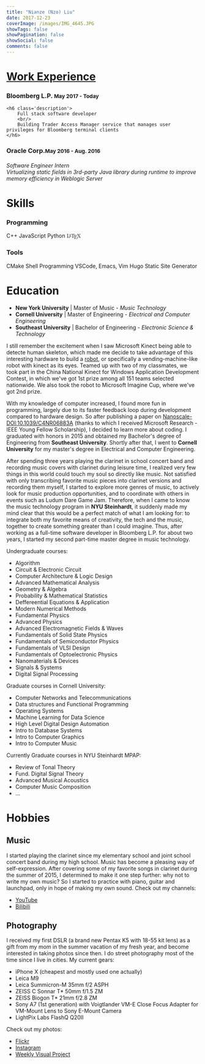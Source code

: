 ```yaml
---
title: "Nianze (Nzo) Liu"
date: 2017-12-23
coverImage: /images/IMG_4645.JPG
showTags: false
showPagination: false
showSocial: false
comments: false
---
```


<div id="loader-wrapper">
    <div id="loader"></div>
    <div class="loader-section section-left"></div>
    <div class="loader-section section-right"></div>
</div>

# [Work Experience](https://drive.google.com/file/d/1dbBs4DBS6iJGtPoB5LSkG0KAI8TO3xRp/view?usp=sharing)

<div class='display-card experience-card'>
    <h3 class='company'>Bloomberg L.P. <small class='dates'>May 2017 - Today</small></h3>

    <h6 class='description'>
        Full stack software developer
        <br/>
        Building Trader Access Manager service that manages user privileges for Bloomberg terminal clients
    </h6>
</div>

<div class='display-card experience-card'>
    <h3 class='company'>Oracle Corp.<small class='dates'>May 2016 - Aug. 2016</small></h3>
    <h6 class='description'>
        Software Engineer Intern<br/>
        Virtualizing static fields in 3rd-party Java library during runtime to improve memory efficiency in Weblogic Server
    </h6>
</div>

# Skills

<div class='display-card skills'>
    <h3 class='skill-category'>Programming</h3>
    <span class='tooltip--top' data-tooltip='My primary programming language.'>C++</span>
    <span>JavaScript</span>
    <span>Python</span>
    <span class='texthtml' style="font-family: 'CMU Serif', cmr10, LMRoman10-Regular, 'Latin Modern Math', 'Nimbus Roman No9 L', 'Times New Roman', Times, serif;">L<span style="text-transform: uppercase; font-size: 0.75em; vertical-align: 0.25em; margin-left: -0.36em; margin-right: -0.15em; line-height: 1ex;">a</span>T<span style="text-transform: uppercase; vertical-align: -0.5ex; margin-left: -0.1667em; margin-right: -0.125em; line-height: 1ex;">e</span>X</span>
</div>

<div class='display-card skills'>
    <h3 class='skill-category'>Tools</h3>
    <span>CMake</span>
    <span>Shell Programming</span>
    <span class='tooltip--top' data-tooltip='No bias. They all are great editors.'>VSCode, Emacs, Vim</span>
    <span class='tooltip--top' data-tooltip="Tool I used to built this website">Hugo Static Site Generator</span>
</div>

# Education

- **New York University**
| Master of Music - _Music Technology_
- **Cornell University**
| Master of Engineering - _Electrical and Computer Engineering_
- **Southeast University**
| Bachelor of Engineering - _Electronic Science & Technology_

I still remember the excitement when I saw Microsoft Kinect being able to detecte human skeleton, which made me decide to take advantage of this interesting hardware to build a [robot](https://youtu.be/Y7ey0uSVP0o), or specifically a vending-machine-like robot with kinect as its eyes. Teamed up with two of my classmates, we took part in the China National Kinect for Windows Application Development Contest, in which we've got 1st prize among all 151 teams selected nationwide. We also took the robot to Microsoft Imagine Cup, where we've got 2nd prize.

With my knowledge of computer increased, I found more fun in programming, largely due to its faster feedback loop during development compared to hardware design. So after publishing a paper on [Nanoscale-DOI:10.1039/C4NR06883A](http://pubs.rsc.org/en/content/articlelanding/2015/nr/c4nr06883a#!divAbstract) (thanks to which I received Microsoft Research - IEEE Young Fellow Scholarship), I decided to learn more about coding. I graduated with honors in 2015 and obtained my Bachelor's degree of Engineering from **Southeast University**. Shortly after that, I went to **Cornell University** for my master's degree in Electrical and Computer Engineering.

After spending three years playing the clarinet in school concert band and recording music covers with clarinet during leisure time, I realized very few things in this world could touch my soul so directly like music. Not satisfied with only transcribing favorite music pieces into clarinet versions and recording them myself, I started to explore more genres of music, to actively look for music production opportunities, and to coordinate with others in events such as Ludum Dare Game Jam. Therefore, when I came to know the music technology program in **NYU Steinhardt**, it suddenly made my mind clear that this would be a perfect match of what I am looking for: to integrate both my favorite means of creativity, the tech and the music, together to create something greater than I could imagine. Thus, after working as a full-time software developer in Bloomberg L.P. for about two years, I started my second part-time master degree in music technology.

Undergraduate courses:

* Algorithm
* Circuit & Electronic Circuit
* Computer Architecture & Logic Design
* Advanced Mathematical Analysis
* Geometry & Algebra
* Probability & Mathematical Statistics
* Deffereential Equations & Application
* Modern Numerical Methods
* Fundamental Physics
* Advanced Physics
* Advanced Electromagnetic Fields & Waves
* Fundamentals of Solid State Physics
* Fundamentals of Semiconductor Physics
* Fundamentals of VLSI Design
* Fundamentals of Optoelectronic Physics
* Nanomaterials & Devices
* Signals & Systems
* Digital Signal Processing

Graduate courses in Cornell University:

* Computer Networks and Telecommunications
* Data structures and Functional Programming
* Operating Systems
* Machine Learning for Data Science
* High Level Digital Design Automation
* Intro to Database Systems
* Intro to Computer Graphics
* Intro to Computer Music

Currently Graduate courses in NYU Steinhardt MPAP:

* Review of Tonal Theory
* Fund. Digital Signal Theory
* Advanced Musical Acoustics
* Computer Music Composition
* ...

# Hobbies

## Music

I started playing the clarinet since my elementary school and joint school concert band during my high school. Music has become a pleasing way of self-expression. After covering some of my favorite songs in clarinet during the summer of 2015, I determined to make it one step further: why not to write my own music? So I started to practice with piano, guitar and launchpad, only in hope of making my own sound. Check out my channels:

* [YouTube](https://www.youtube.com/user/daoxinzhishui/)
* [Bilibili](https://space.bilibili.com/2844586/)

## Photography

I received my first DSLR (a brand new Pentax K5 with 18-55 kit lens) as a gift from my mom in the summer vacation of my fresh year, and become interested in taking photos since then. I do street photography most of the time since I live in cities. My current gears:

* iPhone X (cheapest and mostly used one actually)
* Leica M9
* Leica Summicron-M 35mm f/2 ASPH
* ZEISS C Sonnar T* 50mm f/1.5 ZM
* ZEISS Biogon T* 21mm f/2.8 ZM
* Sony A7 (1st generation) with Voigtlander VM-E Close Focus Adapter for VM-Mount Lens to Sony E-Mount Camera
* LightPix Labs FlashQ Q20II

Check out my photos:

* [Flickr](https://www.flickr.com/photos/129774362@N07/)
* [Instagram](https://www.instagram.com/eznain/)
* [Weekly Visual Project](http://nianze.tk/categories/visual/)